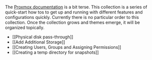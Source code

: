 The [Proxmox documentation](https://pve.proxmox.com/pve-docs/pve-admin-guide.html) is a bit terse. This collection is a series of quick-start how tos to get up and running with different features and configurations quickly. Currently there is no particular order to this collection. Once the collection grows and themes emerge, it will be organized topically.

- [[Physical disk pass-through]]
- [[Add Additional Storage]]
- [[Creating Users, Groups and Assigning Permissions]]
- [[Creating a temp directory for snapshots]]
